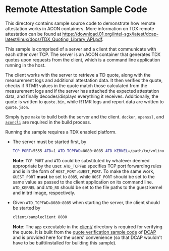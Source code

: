 # Remote Attestation Sample Code

This directory contains sample source code to demonstrate how remote attestation works in ACON containers. More information on TDX remote attestation can be found at https://download.01.org/intel-sgx/latest/dcap-latest/linux/docs/TDX_Quoting_Library_API.pdf.

This sample is comprised of a server and a client that communicate with each other over TCP. The server is an ACON container that generates TDX quotes upon requests from the client, which is a command line application running in the host.

The client works with the server to retrieve a TD quote, along with the measurement logs and additional attestation data. It then verifies the quote, checks if RTMR values in the quote match those calculated from the measurement logs and if the server has attached the expected attestation data, and finally decodes/displays everything it receives. Additionally, the quote is written to `quote.bin`, while RTMR logs and report data are written to `quote.json`.

Simply type `make` to build both the server and the client. `docker`, `openssl`, and [`aconcli`](../../doc/GettingStarted.md#building-aconcli) are required in the build process.

Running the sample requires a TDX enabled platform.

- The server must be started first, by

  ```sh
  TCP_PORT=5555 ATD=1 ATD_TCPFWD=8080:8085 ATD_KERNEL=/path/to/vmlinuz ATD_RD=/path/to/initrd.img aconcli run -ni -c:$TCP_PORT server.json
  ```

  **Note**: `TCP_PORT` and `ATD` could be substituted by whatever deemed appropriate by the user. `ATD_TCPFWD` specifies TCP port forwarding rules and is in the form of `HOST_PORT:GUEST_PORT`. To make the same work, `GUEST_PORT` **must** be set to `8085`, while `HOST_PORT` should be set to the same value as passed to the client application on its command line. `ATD_KERNEL` and `ATD_RD` should be set to the file paths to the guest kernel and initrd image, respectively.

- Given `ATD_TCPFWD=8080:8085` when starting the server, the client should be started by

  ```sh
  client/sampleclient 8080
  ```

  **Note**: The `app` executable in the [client/](client/) directory is required for verifying the quote. It is built from the [quote verification sample code](https://github.com/intel-innersource/frameworks.security.confidential-computing.tee.dcap-trunk/tree/master/dcap_source/SampleCode/QuoteVerificationSample) of  [DCAP](https://github.com/intel-innersource/frameworks.security.confidential-computing.tee.dcap-trunk) and is provided here for the users' convenience (so that DCAP wouldn't have to be built/installed for building this sample).